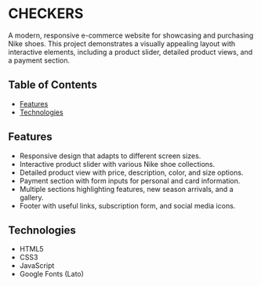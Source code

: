 # CHECKERS

A modern, responsive e-commerce website for showcasing and purchasing Nike shoes. This project demonstrates a visually appealing layout with interactive elements, including a product slider, detailed product views, and a payment section.

## Table of Contents

- [Features](#features)
- [Technologies](#technologies)


## Features

- Responsive design that adapts to different screen sizes.
- Interactive product slider with various Nike shoe collections.
- Detailed product view with price, description, color, and size options.
- Payment section with form inputs for personal and card information.
- Multiple sections highlighting features, new season arrivals, and a gallery.
- Footer with useful links, subscription form, and social media icons.

## Technologies

- HTML5
- CSS3
- JavaScript
- Google Fonts (Lato)

